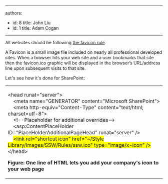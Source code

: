 

---
authors:
  - id: 8
    title: John Liu
  - id: 1
    title: Adam Cogan
---




<span class='intro'> <p>All websites should be following 
   <a href="http&#58;//www.ssw.com.au/ssw/Standards/Rules/RulestoBetterWebsitesGraphics.aspx#Favicon">the favicon rule</a>.</p><p>A Favicon is a small image file included on nearly all professional developed sites. When a browser hits your web site and a user bookmarks that site then the favicon.ico graphic will be displayed in the browser’s URL/address line upon subsequent visits to that site. </p> </span>

<p>Let's see how it's done for SharePoint&#58;</p><table class="clsSSWTable"><tbody><tr><td><p>&lt;head runat=&quot;server&quot;&gt; 
               <br> &#160;&#160;&#160; &lt;meta name=&quot;GENERATOR&quot; content=&quot;Microsoft SharePoint&quot;&gt; 
               <br> &#160;&#160;&#160; &lt;meta http-equiv=&quot;Content-Type&quot; content=&quot;text/html; charset=utf-8&quot;&gt; 
               <br> &#160;&#160;&#160; &lt;!--Placeholder for additional overrides--&gt; 
               <br> &#160;&#160;&#160; &lt;asp&#58;ContentPlaceHolder ID=&quot;PlaceHolderAdditionalPageHead&quot; runat=&quot;server&quot; /&gt; 
               <br> &#160;&#160;&#160; 
               <font style="background-color&#58;#ffff00;">&lt;link rel=&quot;shortcut icon&quot; href=&quot;~/Style Library/Images/SSW/Rules/ssw.ico&quot; type=&quot;image/x-icon&quot; /&gt;</font><br> &lt;/head&gt; </p><p>
               <b>Figure&#58; One line of HTML lets you add your company's icon to&#160; your web page</b> </p></td></tr></tbody></table>


